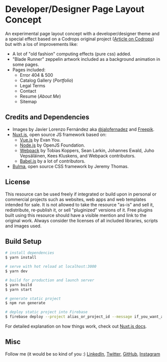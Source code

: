 # Developer/Designer Page Layout Concept

An experimental page layout concept with a developer/designer theme and a special effect based on a Codrops original project ([Article on Codrops](https://tympanus.net/codrops/?p=30725)) but with a los of improvements like:

- A lot of "old fashion" computing effects (pure css) added.
- "Blade Runner" zeppelin artwork included as a background animation in some pages.
- Pages included:
    - Error 404 & 500
    - Catalog Gallery (*Portfolio*)
    - Legal Terms
    - Contact
    - Resume (*About Me*)
    - Sitemap

## Credits and Dependencies

- Images by Javier Lorenzo Fernández aka [@jalofernadez](https://jalofernandez.com) and [Freepik](https://www.freepik.es).
- [Nuxt.js](https://nuxtjs.org), open source JS framework based on:
  - [Vue.js](https://vuejs.org) by Evan You.
  - [Node.js](https://nodejs.org) by OpenJS Foundation.
  - [Webpack](https://webpack.js.org) by Tobias Koppers, Sean Larkin, Johannes Ewald, Juho Vepsäläinen, Kees Kluskens, and Webpack contributors.
  - [Babel.js](https://babeljs.io) by a lot of contributors.
- [Bulma](https://bulma.io), open source CSS framework by Jeremy Thomas.

## License

This resource can be used freely if integrated or build upon in personal or commercial projects such as websites, web apps and web templates intended for sale. It is not allowed to take the resource "as-is" and sell it, redistribute, re-publish it, or sell "pluginized" versions of it. Free plugins built using this resource should have a visible mention and link to the original work. Always consider the licenses of all included libraries, scripts and images used.

## Build Setup

``` bash
# install dependencies
$ yarn install

# serve with hot reload at localhost:3000
$ yarn dev

# build for production and launch server
$ yarn build
$ yarn start

# generate static project
$ npm run generate

# deploy static project into Firebase
$ firebase deploy --project alias_or_project_id --message if_you_want_a_msg
```

For detailed explanation on how things work, check out [Nuxt.js docs](https://vuejs.org/v2/guide/).

## Misc

Follow me (it would be so kind of you :) [LinkedIn](https://www.linkedin.com/in/javierlorenzofernandez/), [Twitter](http://www.twitter.com/jalofernandez), [GitHub](https://github.com/jalofernandez), [Instagram](https://www.instagram.com/jalofernandez/)
